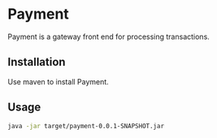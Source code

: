 # Payment

Payment is a gateway front end for processing transactions.

## Installation

Use maven to install Payment.

## Usage

```bash
java -jar target/payment-0.0.1-SNAPSHOT.jar
```

